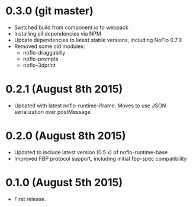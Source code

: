 # 0.3.0 (git master)

* Switched build from component.io to webpack
* Installing all dependencies via NPM
* Update dependencies to latest stable versions, including NoFlo 0.7.9
* Removed some old modules:
  - noflo-draggabilly
  - noflo-prompts
  - noflo-3dprint

# 0.2.1 (August 8th 2015)

* Updated with latest noflo-runtime-iframe. Moves to use JSON serialization over postMessage

# 0.2.0 (August 8th 2015)

* Updated to include latest version (0.5.x) of noflo-runtime-base
* Improved FBP protocol support, including initial fbp-spec compatibility

# 0.1.0 (August 5th 2015)

* First release.
